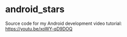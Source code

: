 # android_stars
Source code for my Android development video tutorial:
https://youtu.be/xoWY-qD9DOQ
